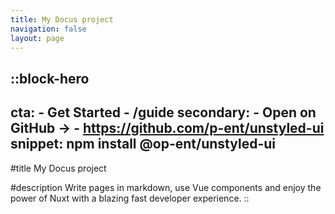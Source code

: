 ```yaml
---
title: My Docus project
navigation: false
layout: page
---
```


::block-hero
---
cta:
    -   Get Started
    -   /guide
secondary:
    -   Open on GitHub →
    -   https://github.com/p-ent/unstyled-ui
snippet: npm install @op-ent/unstyled-ui
---

#title
My Docus project

#description
Write pages in markdown, use Vue components and enjoy the power of Nuxt with a blazing fast developer experience.
::
